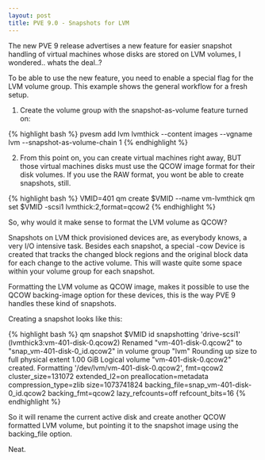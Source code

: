 ```yaml
---
layout: post
title: PVE 9.0 - Snapshots for LVM
---
```


The new PVE 9 release advertises a new feature for easier snapshot handling of
virtual machines whose disks are stored on LVM volumes, I wondered.. whats the
deal..?

To be able to use the new feature, you need to enable a special flag for the
LVM volume group. This example shows the general workflow for a fresh setup.

1) Create the volume group with the snapshot-as-volume feature turned on:

{% highlight bash %}
 pvesm add lvm lvmthick --content images --vgname lvm --snapshot-as-volume-chain 1
{% endhighlight %}

2) From this point on, you can create virtual machines right away, BUT those
   virtual machines disks must use the QCOW image format for their disk
   volumes. If you use the RAW format, you wont be able to create snapshots,
   still.

{% highlight bash %}
 VMID=401
 qm create $VMID --name vm-lvmthick
 qm set $VMID -scsi1 lvmthick:2,format=qcow2
{% endhighlight %}

So, why would it make sense to format the LVM volume as QCOW?

Snapshots on LVM thick provisioned devices are, as everybody knows, a very
I/O intensive task. Besides each snapshot, a special -cow Device is created
that tracks the changed block regions and the original block data for each
change to the active volume. This will waste quite some space within your
volume group for each snapshot.

Formatting the LVM volume as QCOW image, makes it possible to use the QCOW
backing-image option for these devices, this is the way PVE 9 handles these
kind of snapshots.

Creating a snapshot looks like this:

{% highlight bash %}
 qm snapshot $VMID id
 snapshotting 'drive-scsi1' (lvmthick3:vm-401-disk-0.qcow2)
 Renamed "vm-401-disk-0.qcow2" to "snap_vm-401-disk-0_id.qcow2" in volume group "lvm"
 Rounding up size to full physical extent 1.00 GiB
 Logical volume "vm-401-disk-0.qcow2" created.
 Formatting '/dev/lvm/vm-401-disk-0.qcow2', fmt=qcow2 cluster_size=131072 extended_l2=on preallocation=metadata compression_type=zlib size=1073741824 backing_file=snap_vm-401-disk-0_id.qcow2 backing_fmt=qcow2 lazy_refcounts=off refcount_bits=16
{% endhighlight %}

So it will rename the current active disk and create another QCOW formatted LVM
volume, but pointing it to the snapshot image using the backing_file option.

Neat.
